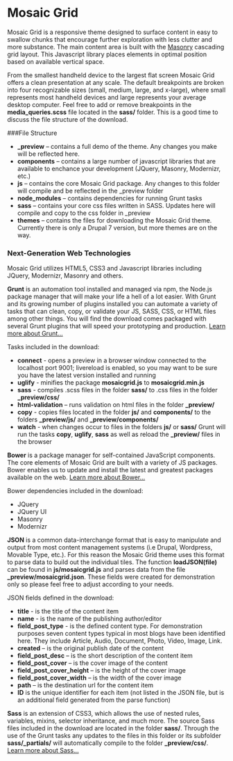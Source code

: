 Mosaic Grid
==============

Mosaic Grid is a responsive theme designed to surface content in easy to swallow chunks that encourage further exploration with less clutter and more substance. The main content area is built with the [Masonry](http://masonry.desandro.com/) cascading grid layout. This Javascript library places elements in optimal position based on available vertical space. 

From the smallest handheld device to the largest flat screen Mosaic Grid offers a clean presentation at any scale. The default breakpoints are broken into four recognizable sizes (small, medium, large, and x-large), where small represents most handheld devices and large represents your average desktop computer. Feel free to add or remove breakpoints in the **media_queries.scss** file located in the **sass/** folder. This is a good time to discuss the file structure of the download.

###File Structure
* **_preview** – contains a full demo of the theme. Any changes you make will be reflected here.
* **components** – contains a large number of javascript libraries that are available to enchance your development (JQuery, Masonry, Modernizr, etc.)
* **js** – contains the core Mosaic Grid package. Any changes to this folder will compile and be reflected in the _preview folder
* **node_modules** – contains dependencies for running Grunt tasks
* **sass** – contains your core css files written in SASS. Updates here will compile and copy to the css folder in _preview
* **themes** – contains the files for downloading the Mosaic Grid theme. Currently there is only a Drupal 7 version, but more themes are on the way.


### Next-Generation Web Technologies
Mosaic Grid utilizes HTML5, CSS3 and Javascript libraries including JQuery, Modernizr, Masonry and others.

**Grunt** is an automation tool installed and managed via npm, the Node.js package manager that will make your life a hell of a lot easier. With Grunt and its growing number of plugins installed you can automate a variety of tasks that can clean, copy, or validate your JS, SASS, CSS, or HTML files among other things. You will find the download comes packaged with several Grunt plugins that will speed your prototyping and production. [Learn more about Grunt...](http://gruntjs.com/)

Tasks included in the download:
* **connect** - opens a preview in a browser window connected to the localhost port 9001; livereload is enabled, so you may want to be sure you have the latest version installed and running
* **uglify** - minifies the package **mosaicgrid.js** to **mosaicgrid.min.js**
* **sass** - compiles .scss files in the folder **sass/** to .css files in the folder **_preview/css/**
* **html-validation** – runs validation on html files in the folder **_preview/**
* **copy** - copies files located in the folder **js/** and **components/** to the folders **_preview/js/** and **_preview/components/**
* **watch** - when changes occur to files in the folders **js/** or **sass/** Grunt will run the tasks **copy**, **uglify**, **sass** as well as reload the **_preview/** files in the browser



**Bower** is a package manager for self-contained JavaScript components. The core elements of Mosaic Grid are built with a variety of JS packages. Bower enables us to update and install the latest and greatest packages available on the web. [Learn more about Bower...](http://bower.io/)

Bower dependencies included in the download:
* JQuery
* JQuery UI
* Masonry
* Modernizr


**JSON** is a common data-interchange format that is easy to manipulate and output from most content management systems (i.e Drupal, Wordpress, Movable Type, etc.). For this reason the Mosaic Grid theme uses this format to parse data to build out the individual tiles. The function **loadJSON(file)** can be found in **js/mosaicgrid.js** and parses data from the file **_preview/mosaicgrid.json**. These fields were created for demonstration only so please feel free to adjust according to your needs.

JSON fields defined in the download:
* **title** - is the title of the content item
* **name** - is the name of the publishing author/editor
* **field_post_type** - is the defined content type. For demonstration purposes seven content types typical in most blogs have been identified here. They include Article, Audio, Document, Photo, Video, Image, Link.
* **created** – is the original publish date of the content
* **field_post_desc** – is the short description of the content item
* **field_post_cover** – is the cover image of the content
* **field_post_cover_height** – is the height of the cover image
* **field_post_cover_width** – is the width of the cover image
* **path** – is the destination url for the content item
* **ID** is the unique identifier for each item (not listed in the JSON file, but is an additional field generated from the parse function)  


**Sass** is an extension of CSS3, which allows the use of nested rules, variables, mixins, selector inheritance, and much more. The source Sass files included in the download are located in the folder **sass/**. Through the use of the Grunt tasks any updates to the files in this folder or its subfolder **sass/_partials/** will automatically compile to the folder **_preview/css/**. [Learn more about Sass...](http://sass-lang.com/)
